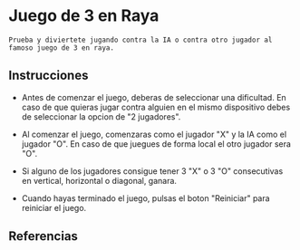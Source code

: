 # Juego de 3 en Raya
    Prueba y diviertete jugando contra la IA o contra otro jugador al famoso juego de 3 en raya.
## Instrucciones

 - Antes de comenzar el juego, deberas de seleccionar una dificultad. En caso de que quieras jugar contra alguien en el mismo dispositivo debes de seleccionar la opcion de "2 jugadores".

 - Al comenzar el juego, comenzaras como el jugador "X" y la IA como el jugador "O". En caso de que juegues de forma local el otro jugador sera "O".

 - Si alguno de los jugadores consigue tener 3 "X" o 3 "O" consecutivas en vertical, horizontal o diagonal, ganara.

 - Cuando hayas terminado el juego, pulsas el boton "Reiniciar" para reiniciar el juego.
 
## Referencias



